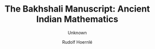 ---
title: "The Bakhshali Manuscript: Ancient Indian Mathematics"
author: ["Unknown", "Rudolf Hoernlé"]
year: 900
language: ["Sanskrit", "English"]
genre: ["Mathematics", "Ancient Literature", "Philosophy"]
description: "The Bakhshali Manuscript, an ancient Indian mathematical treatise from the 9th-12th centuries, represents one of the earliest known uses of the zero symbol and sophisticated mathematical concepts. This groundbreaking work was deciphered and published by Rudolf Hoernlé in 1887, revealing the advan..."
collections: ['ancient-wisdom', 'spiritual-texts', 'classical-literature']
sources:
  - name: "Internet Archive (Hoernlé Study)"
    url: "https://archive.org/details/onbakshalimanusc00hoeruoft"
    type: "other"
references:
  - name: "Wikipedia: Bakhshali Manuscript"
    url: "https://en.wikipedia.org/wiki/Bakhshali_manuscript"
    type: "wikipedia"
  - name: "Wikipedia: Rudolf Hoernlé"
    url: "https://en.wikipedia.org/wiki/Rudolf_Hoernl%C3%A9"
    type: "wikipedia"
  - name: "Open Library: The Bakhshali Manuscript"
    url: "https://openlibrary.org/search?q=The+Bakhshali+Manuscript+Ancient+Indian+Mathematics+Unknown"
    type: "other"
featured: false
publishDate: 2025-10-30
tags: ['classical-literature', 'philosophy']
---